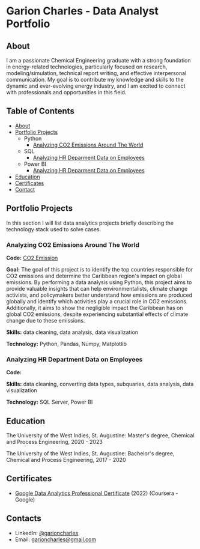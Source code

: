 # Garion Charles - Data Analyst Portfolio
## About
I am a passionate Chemical Engineering graduate with a strong foundation in energy-related technologies, particularly focused on research, modeling/simulation, technical report writing, and effective interpersonal communication. My goal is to contribute my knowledge and skills to the dynamic and ever-evolving energy industry, and I am excited to connect with professionals and opportunities in this field.

## Table of Contents
- [About](https://github.com/Septerm/Data-Analysis-Portfolio/blob/main/README.md#about)
- [Portfolio Projects](https://github.com/Septerm/Data-Analysis-Portfolio/blob/main/README.md#portfolio-projects)
  - Python
    - [Analyzing CO2 Emissions Around The World](https://github.com/Septerm/Data-Analysis-Portfolio/blob/main/README.md#analyzing-co2-emissions-around-the-world)  
  - SQL
    - [Analyzing HR Deparment Data on Employees](https://github.com/Septerm/Data-Analysis-Portfolio/blob/main/README.md#analyzing-hr-department-data-on-employees)
  - Power BI
    - [Analyzing HR Deparment Data on Employees](https://github.com/Septerm/Data-Analysis-Portfolio/blob/main/README.md#analyzing-hr-department-data-on-employees)
- [Education](https://github.com/Septerm/Data-Analysis-Portfolio/blob/main/README.md#education)  
- [Certificates](https://github.com/Septerm/Data-Analysis-Portfolio/blob/main/README.md#certificates)
- [Contact](https://github.com/Septerm/Data-Analysis-Portfolio/blob/main/README.md#contact)
  
## Portfolio Projects
In this section I will list data analytics projects briefly describing the technology stack used to solve cases.

### Analyzing CO2 Emissions Around The World
**Code:** [CO2 Emission](https://github.com/Septerm/Data-Analysis-Portfolio/tree/main/CO2%20Emissions%20Project)

**Goal:** The goal of this project is to identify the top countries responsible for CO2 emissions and determine the Caribbean region's impact on global emissions. By performing a data analysis using Python, this project aims to provide valuable insights that can help environmentalists, climate change activists, and policymakers better understand how emissions are produced globally and identify which activities play a crucial role in CO2 emissions. Additionally, it aims to show the negligible impact the Caribbean has on global CO2 emissions, despite experiencing substantial effects of climate change due to these emissions.

**Skills:** data cleaning, data analysis, data visualization

**Technology:** Python, Pandas, Numpy, Matplotlib

### Analyzing HR Department Data on Employees 
**Code:** 

**Skills:** data cleaning, converting data types, subquaries, data analysis, data visualization

**Technology:** SQL Server, Power BI

## Education

The University of the West Indies, St. Augustine:
Master's degree, Chemical and Process Engineering,
2020 - 2023

The University of the West Indies, St. Augustine:
Bachelor's degree, Chemical and Process Engineering,
2017 - 2020

## Certificates
- [Google Data Analytics Professional Certificate](https://coursera.org/share/43073c02215bb233c6f647c143d53ce4) (2022) (Coursera - Google)


## Contacts
- LinkedIn: [@garioncharles](https://www.linkedin.com/in/garion-charles/)
- Email: garioncharles@gmail.com
